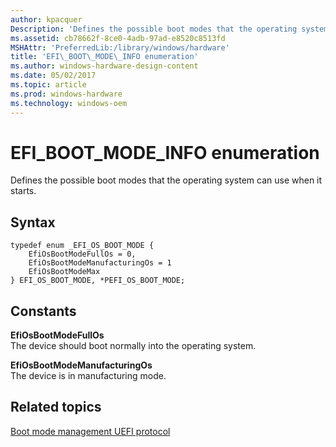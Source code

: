 ```yaml
---
author: kpacquer
Description: 'Defines the possible boot modes that the operating system can use when it starts.'
ms.assetid: cb78662f-8ce0-4adb-97ad-e8520c8513fd
MSHAttr: 'PreferredLib:/library/windows/hardware'
title: 'EFI\_BOOT\_MODE\_INFO enumeration'
ms.author: windows-hardware-design-content
ms.date: 05/02/2017
ms.topic: article
ms.prod: windows-hardware
ms.technology: windows-oem
---
```


# EFI\_BOOT\_MODE\_INFO enumeration


Defines the possible boot modes that the operating system can use when it starts.

## <span id="Syntax"></span><span id="syntax"></span><span id="SYNTAX"></span>Syntax


``` syntax
typedef enum _EFI_OS_BOOT_MODE {
    EfiOsBootModeFullOs = 0,
    EfiOsBootModeManufacturingOs = 1
    EfiOsBootModeMax
} EFI_OS_BOOT_MODE, *PEFI_OS_BOOT_MODE;
```

## <span id="Constants"></span><span id="constants"></span><span id="CONSTANTS"></span>Constants


<span id="EfiOsBootModeFullOs"></span><span id="efiosbootmodefullos"></span><span id="EFIOSBOOTMODEFULLOS"></span>**EfiOsBootModeFullOs**  
The device should boot normally into the operating system.

<span id="EfiOsBootModeManufacturingOs"></span><span id="efiosbootmodemanufacturingos"></span><span id="EFIOSBOOTMODEMANUFACTURINGOS"></span>**EfiOsBootModeManufacturingOs**  
The device is in manufacturing mode.

## <span id="related_topics"></span>Related topics


[Boot mode management UEFI protocol](boot-mode-management-uefi-protocol.md)

 

 






